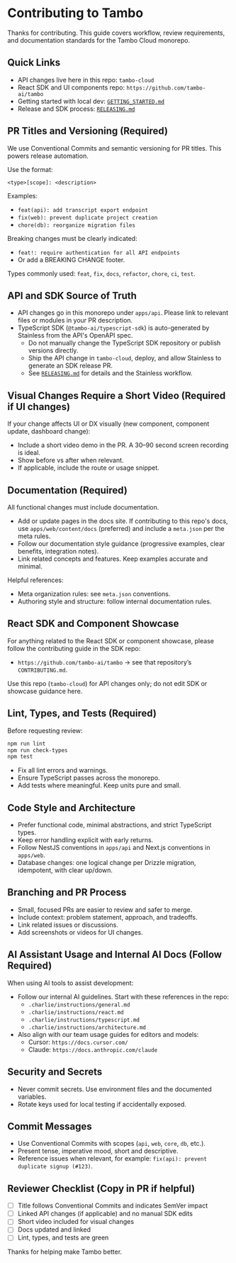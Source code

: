 # Contributing to Tambo

Thanks for contributing. This guide covers workflow, review requirements, and documentation standards for the Tambo Cloud monorepo.

## Quick Links

- API changes live here in this repo: `tambo-cloud`
- React SDK and UI components repo: `https://github.com/tambo-ai/tambo`
- Getting started with local dev: [`GETTING_STARTED.md`](./GETTING_STARTED.md)
- Release and SDK process: [`RELEASING.md`](./RELEASING.md)

## PR Titles and Versioning (Required)

We use Conventional Commits and semantic versioning for PR titles. This powers release automation.

Use the format:

```
<type>[scope]: <description>
```

Examples:

- `feat(api): add transcript export endpoint`
- `fix(web): prevent duplicate project creation`
- `chore(db): reorganize migration files`

Breaking changes must be clearly indicated:

- `feat!: require authentication for all API endpoints`
- Or add a BREAKING CHANGE footer.

Types commonly used: `feat`, `fix`, `docs`, `refactor`, `chore`, `ci`, `test`.

## API and SDK Source of Truth

- API changes go in this monorepo under `apps/api`. Please link to relevant files or modules in your PR description.
- TypeScript SDK (`@tambo-ai/typescript-sdk`) is auto-generated by Stainless from the API's OpenAPI spec.
  - Do not manually change the TypeScript SDK repository or publish versions directly.
  - Ship the API change in `tambo-cloud`, deploy, and allow Stainless to generate an SDK release PR.
  - See [`RELEASING.md`](./RELEASING.md) for details and the Stainless workflow.

## Visual Changes Require a Short Video (Required if UI changes)

If your change affects UI or DX visually (new component, component update, dashboard change):

- Include a short video demo in the PR. A 30–90 second screen recording is ideal.
- Show before vs after when relevant.
- If applicable, include the route or usage snippet.

## Documentation (Required)

All functional changes must include documentation.

- Add or update pages in the docs site. If contributing to this repo's docs, use `apps/web/content/docs` (preferred) and include a `meta.json` per the meta rules.
- Follow our documentation style guidance (progressive examples, clear benefits, integration notes).
- Link related concepts and features. Keep examples accurate and minimal.

Helpful references:

- Meta organization rules: see `meta.json` conventions.
- Authoring style and structure: follow internal documentation rules.

## React SDK and Component Showcase

For anything related to the React SDK or component showcase, please follow the contributing guide in the SDK repo:

- `https://github.com/tambo-ai/tambo` → see that repository’s `CONTRIBUTING.md`.

Use this repo (`tambo-cloud`) for API changes only; do not edit SDK or showcase guidance here.

## Lint, Types, and Tests (Required)

Before requesting review:

```bash
npm run lint
npm run check-types
npm test
```

- Fix all lint errors and warnings.
- Ensure TypeScript passes across the monorepo.
- Add tests where meaningful. Keep units pure and small.

## Code Style and Architecture

- Prefer functional code, minimal abstractions, and strict TypeScript types.
- Keep error handling explicit with early returns.
- Follow NestJS conventions in `apps/api` and Next.js conventions in `apps/web`.
- Database changes: one logical change per Drizzle migration, idempotent, with clear up/down.

## Branching and PR Process

- Small, focused PRs are easier to review and safer to merge.
- Include context: problem statement, approach, and tradeoffs.
- Link related issues or discussions.
- Add screenshots or videos for UI changes.

## AI Assistant Usage and Internal AI Docs (Follow Required)

When using AI tools to assist development:

- Follow our internal AI guidelines. Start with these references in the repo:
  - `.charlie/instructions/general.md`
  - `.charlie/instructions/react.md`
  - `.charlie/instructions/typescript.md`
  - `.charlie/instructions/architecture.md`
- Also align with our team usage guides for editors and models:
  - Cursor: `https://docs.cursor.com/`
  - Claude: `https://docs.anthropic.com/claude`

## Security and Secrets

- Never commit secrets. Use environment files and the documented variables.
- Rotate keys used for local testing if accidentally exposed.

## Commit Messages

- Use Conventional Commits with scopes (`api`, `web`, `core`, `db`, etc.).
- Present tense, imperative mood, short and descriptive.
- Reference issues when relevant, for example: `fix(api): prevent duplicate signup (#123)`.

## Reviewer Checklist (Copy in PR if helpful)

- [ ] Title follows Conventional Commits and indicates SemVer impact
- [ ] Linked API changes (if applicable) and no manual SDK edits
- [ ] Short video included for visual changes
- [ ] Docs updated and linked
- [ ] Lint, types, and tests are green

Thanks for helping make Tambo better.

